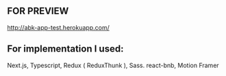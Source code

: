 ## FOR PREVIEW
http://abk-app-test.herokuapp.com/

## For implementation I used:

  Next.js, Typescript, Redux ( ReduxThunk ), Sass.
  react-bnb, Motion Framer 
